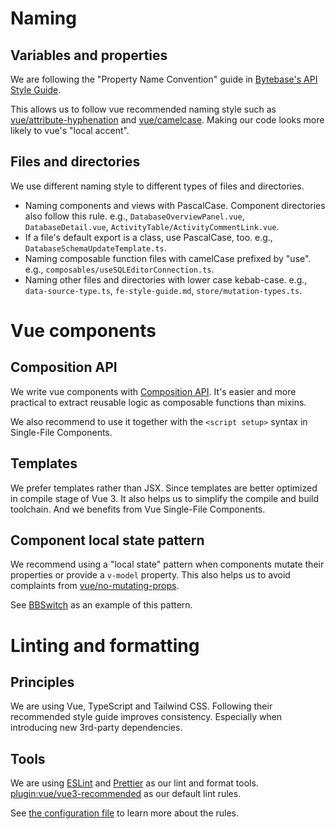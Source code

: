 # Naming

## Variables and properties

We are following the "Property Name Convention" guide in [Bytebase's API Style Guide](https://github.com/bytebase/bytebase/blob/main/docs/api-style-guide.md#property-name-convention).

This allows us to follow vue recommended naming style such as [vue/attribute-hyphenation](https://eslint.vuejs.org/rules/attribute-hyphenation.html) and [vue/camelcase](https://eslint.vuejs.org/rules/camelcase.html). Making our code looks more likely to vue's "local accent".

## Files and directories

We use different naming style to different types of files and directories.

- Naming components and views with PascalCase. Component directories also follow this rule. e.g., `DatabaseOverviewPanel.vue`, `DatabaseDetail.vue`, `ActivityTable/ActivityCommentLink.vue`.
- If a file's default export is a class, use PascalCase, too. e.g., `DatabaseSchemaUpdateTemplate.ts`.
- Naming composable function files with camelCase prefixed by "use". e.g., `composables/useSQLEditorConnection.ts`.
- Naming other files and directories with lower case kebab-case. e.g., `data-source-type.ts`, `fe-style-guide.md`, `store/mutation-types.ts`.

# Vue components

## Composition API

We write vue components with [Composition API](https://vuejs.org/guide/extras/composition-api-faq.html). It's easier and more practical to extract reusable logic as composable functions than mixins.

We also recommend to use it together with the `<script setup>` syntax in Single-File Components.

## Templates

We prefer templates rather than JSX. Since templates are better optimized in compile stage of Vue 3. It also helps us to simplify the compile and build toolchain. And we benefits from Vue Single-File Components.

## Component local state pattern

We recommend using a "local state" pattern when components mutate their properties or provide a `v-model` property. This also helps us to avoid complaints from [vue/no-mutating-props](https://eslint.vuejs.org/rules/no-mutating-props.html).

See [BBSwitch](https://github.com/bytebase/bytebase/blob/main/frontend/src/bbkit/BBSwitch.vue) as an example of this pattern.

# Linting and formatting

## Principles

We are using Vue, TypeScript and Tailwind CSS. Following their recommended style guide improves consistency. Especially when introducing new 3rd-party dependencies.

## Tools

We are using [ESLint](https://eslint.org/) and [Prettier](https://prettier.io/) as our lint and format tools. [plugin:vue/vue3-recommended](https://eslint.vuejs.org/) as our default lint rules.

See [the configuration file](https://github.com/bytebase/bytebase/blob/main/frontend/.eslintrc.js) to learn more about the rules.
